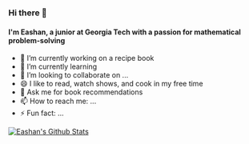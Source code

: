 ### Hi there 👋

#### I'm Eashan, a junior at Georgia Tech with a passion for mathematical problem-solving

- 🔭 I’m currently working on a recipe book
- 🌱 I’m currently learning 
- 👯 I’m looking to collaborate on ...
- 😄 I like to read, watch shows, and cook in my free time
- 💬 Ask me for book recommendations
- 📫 How to reach me: ...
- ⚡ Fun fact: ...

[![Eashan's Github Stats](https://github-readme-stats.vercel.app/api?username=eashang1)](https://github.com/anuraghazra/github-readme-stats)
